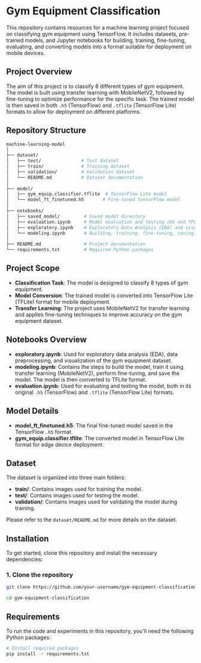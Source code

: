 # Gym Equipment Classification

This repository contains resources for a machine learning project focused on classifying gym equipment using TensorFlow. It includes datasets, pre-trained models, and Jupyter notebooks for building, training, fine-tuning, evaluating, and converting models into a format suitable for deployment on mobile devices.

## Project Overview

The aim of this project is to classify 8 different types of gym equipment. The model is built using transfer learning with MobileNetV2, followed by fine-tuning to optimize performance for the specific task. The trained model is then saved in both `.h5` (TensorFlow) and `.tflite` (TensorFlow Lite) formats to allow for deployment on different platforms.

## Repository Structure

``` bash
machine-learning-model
│
├── dataset/
│   ├── test/               # Test dataset
│   ├── train/              # Training dataset
│   ├── validation/         # Validation dataset
│   └── README.md           # Dataset documentation
│
├── model/
│   ├── gym_equip.classifier.tflite  # TensorFlow Lite model
│   └── model_ft_finetuned.h5       # Fine-tuned TensorFlow model
│
├── notebooks/
│   ├── saved_model/         # Saved model directory
│   ├── evaluation.ipynb     # Model evaluation and testing (H5 and TFLite)
│   ├── exploratory.ipynb    # Exploratory Data Analysis (EDA) and visualization
│   └── modeling.ipynb       # Building, training, fine-tuning, saving, and converting TFLite model
│
├── README.md                # Project documentation
└── requirements.txt         # Required Python packages
```

## Project Scope

- **Classification Task**: The model is designed to classify 8 types of gym equipment.
- **Model Conversion**: The trained model is converted into TensorFlow Lite (TFLite) format for mobile deployment.
- **Transfer Learning**: The project uses MobileNetV2 for transfer learning and applies fine-tuning techniques to improve accuracy on the gym equipment dataset.

## Notebooks Overview

- **exploratory.ipynb**: Used for exploratory data analysis (EDA), data preprocessing, and visualization of the gym equipment dataset.
- **modeling.ipynb**: Contains the steps to build the model, train it using transfer learning (MobileNetV2), perform fine-tuning, and save the model. The model is then converted to TFLite format.
- **evaluation.ipynb**: Used for evaluating and testing the model, both in its original `.h5` (TensorFlow) and `.tflite` (TensorFlow Lite) formats.

## Model Details

- **model_ft_finetuned.h5**: The final fine-tuned model saved in the TensorFlow `.h5` format.
- **gym_equip.classifier.tflite**: The converted model in TensorFlow Lite format for edge device deployment.

## Dataset

The dataset is organized into three main folders:

- **train/**: Contains images used for training the model.
- **test/**: Contains images used for testing the model.
- **validation/**: Contains images used for validating the model during training.

Please refer to the `dataset/README.md` for more details on the dataset.


## Installation

To get started, clone this repository and install the necessary dependencies:

### 1. Clone the repository

```bash
git clone https://github.com/your-username/gym-equipment-classification.git
``` 
```bash
cd gym-equipment-classification
```

## Requirements

To run the code and experiments in this repository, you'll need the following Python packages:

```bash
# Install required packages
pip install -r requirements.txt
```

